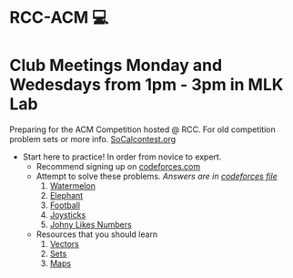 # RCC-ACM :computer:
# Club Meetings Monday and Wedesdays from 1pm - 3pm in MLK Lab
Preparing for the ACM Competition hosted @ RCC. For old competition problem sets or more info. [SoCalcontest.org](http://socalcontest.org/current/index.shtml)
* Start here to practice! In order from novice to expert.
  - Recommend signing up on [codeforces.com](http://codeforces.com/)
  - Attempt to solve these problems. *Answers are in [codeforces file](https://github.com/espinozahector/RCC-ACM/tree/master/CodeForces)* 
    1. [Watermelon](http://codeforces.com/problemset/problem/4/A)
    2. [Elephant](http://codeforces.com/problemset/problem/617/A)
    3. [Football](http://codeforces.com/problemset/problem/96/A)
    4. [Joysticks](http://codeforces.com/problemset/problem/651/A)
    5. [Johny Likes Numbers](http://codeforces.com/problemset/problem/678/A)
  - Resources that you should learn
    1. [Vectors](http://www.geeksforgeeks.org/vector-in-cpp-stl/)
    2. [Sets](http://thispointer.com/stdset-tutorial-part-1-set-usage-details-with-default-sorting-criteria/)
    3. [Maps](http://thispointer.com/stdmap-tutorial-part-1-usage-detail-with-examples/)
    
